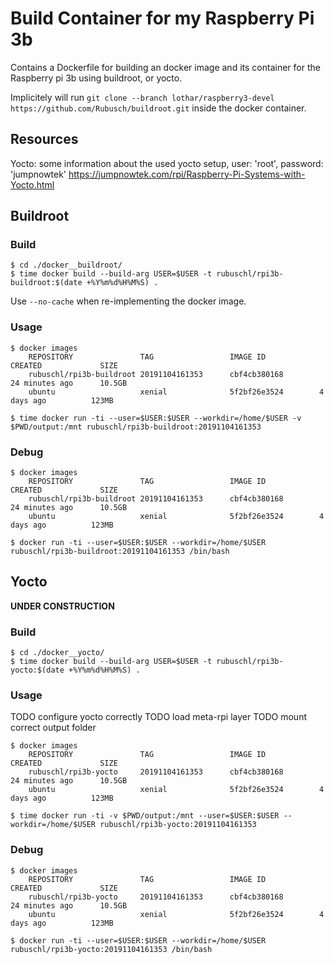 # Build Container for my Raspberry Pi 3b

Contains a Dockerfile for building an docker image and its container for the Raspberry pi 3b using buildroot, or yocto.

Implicitely will run ```git clone --branch lothar/raspberry3-devel https://github.com/Rubusch/buildroot.git``` inside the docker container.



## Resources

Yocto: some information about the used yocto setup, user: 'root', password: 'jumpnowtek'
https://jumpnowtek.com/rpi/Raspberry-Pi-Systems-with-Yocto.html



## Buildroot

### Build


```
$ cd ./docker__buildroot/
$ time docker build --build-arg USER=$USER -t rubuschl/rpi3b-buildroot:$(date +%Y%m%d%H%M%S) .
```

Use ```--no-cache``` when re-implementing the docker image.


### Usage

```
$ docker images
    REPOSITORY               TAG                 IMAGE ID            CREATED             SIZE
    rubuschl/rpi3b-buildroot 20191104161353      cbf4cb380168        24 minutes ago      10.5GB
    ubuntu                   xenial              5f2bf26e3524        4 days ago          123MB

$ time docker run -ti --user=$USER:$USER --workdir=/home/$USER -v $PWD/output:/mnt rubuschl/rpi3b-buildroot:20191104161353
```

### Debug

```
$ docker images
    REPOSITORY               TAG                 IMAGE ID            CREATED             SIZE
    rubuschl/rpi3b-buildroot 20191104161353      cbf4cb380168        24 minutes ago      10.5GB
    ubuntu                   xenial              5f2bf26e3524        4 days ago          123MB

$ docker run -ti --user=$USER:$USER --workdir=/home/$USER rubuschl/rpi3b-buildroot:20191104161353 /bin/bash
```



## Yocto

**UNDER CONSTRUCTION**

### Build

```
$ cd ./docker__yocto/
$ time docker build --build-arg USER=$USER -t rubuschl/rpi3b-yocto:$(date +%Y%m%d%H%M%S) .
```

### Usage

TODO configure yocto correctly
TODO load meta-rpi layer
TODO mount correct output folder
```
$ docker images
    REPOSITORY               TAG                 IMAGE ID            CREATED             SIZE
    rubuschl/rpi3b-yocto     20191104161353      cbf4cb380168        24 minutes ago      10.5GB
    ubuntu                   xenial              5f2bf26e3524        4 days ago          123MB

$ time docker run -ti -v $PWD/output:/mnt --user=$USER:$USER --workdir=/home/$USER rubuschl/rpi3b-yocto:20191104161353
```


### Debug

```
$ docker images
    REPOSITORY               TAG                 IMAGE ID            CREATED             SIZE
    rubuschl/rpi3b-yocto     20191104161353      cbf4cb380168        24 minutes ago      10.5GB
    ubuntu                   xenial              5f2bf26e3524        4 days ago          123MB

$ docker run -ti --user=$USER:$USER --workdir=/home/$USER rubuschl/rpi3b-yocto:20191104161353 /bin/bash
```
